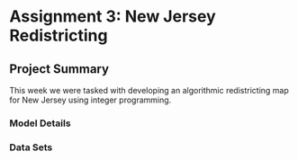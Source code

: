# Assignment 3: New Jersey Redistricting

## Project Summary
This week we were tasked with developing an algorithmic redistricting map for New Jersey using integer programming.

### Model Details

### Data Sets

